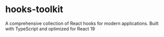 # hooks-toolkit
A comprehensive collection of React hooks for modern applications. Built with TypeScript and optimized for React 19
